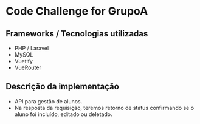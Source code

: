 
# Code Challenge for GrupoA


## Frameworks / Tecnologias utilizadas
* PHP / Laravel
* MySQL
* Vuetify
* VueRouter

## Descrição da implementação
- API para gestão de alunos. 
- Na resposta da requisição, teremos retorno de status confirmando se o aluno foi incluído, editado ou deletado. 
